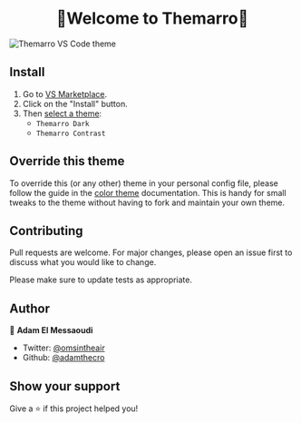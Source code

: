 <h1 align="center">👋Welcome to Themarro👋</h1>

![Themarro VS Code theme](https://via.placeholder.com/728x180.png)

## Install

1. Go to [VS Marketplace](https://marketplace.visualstudio.com/items?itemName=aelmessaarab.themarro).
2. Click on the "Install" button.
3. Then [select a theme](https://code.visualstudio.com/docs/getstarted/themes#_selecting-the-color-theme):
   - `Themarro Dark`
   - `Themarro Contrast`

## Override this theme

To override this (or any other) theme in your personal config file, please follow the guide in the [color theme](https://code.visualstudio.com/api/extension-guides/color-theme) documentation. This is handy for small tweaks to the theme without having to fork and maintain your own theme.

## Contributing

Pull requests are welcome. For major changes, please open an issue first to discuss what you would like to change.

Please make sure to update tests as appropriate.

## Author

👤 **Adam El Messaoudi**

- Twitter: [@omsintheair](https://twitter.com/omsintheair)
- Github: [@adamthecro](https://github.com/adamthecro)

## Show your support

Give a ⭐️ if this project helped you!

